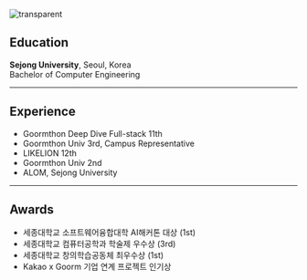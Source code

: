 ![transparent](https://capsule-render.vercel.app/api?type=transparent&fontColor=703ee5&text=Guwon&height=150&fontSize=60&desc=Kyuwon-Choi&descAlignY=75&descAlign=60)


## Education  
**Sejong University**, Seoul, Korea  
Bachelor of Computer Engineering  

---

## Experience  
- Goormthon Deep Dive Full-stack 11th
- Goormthon Univ 3rd, Campus Representative
- LIKELION 12th
- Goormthon Univ 2nd  
- ALOM, Sejong University  

---

## Awards  
- 세종대학교 소프트웨어융합대학 AI해커톤 대상 (1st)
- 세종대학교 컴퓨터공학과 학술제 우수상 (3rd)
- 세종대학교 창의학습공동체 최우수상 (1st)
- Kakao x Goorm 기업 연계 프로젝트 인기상
